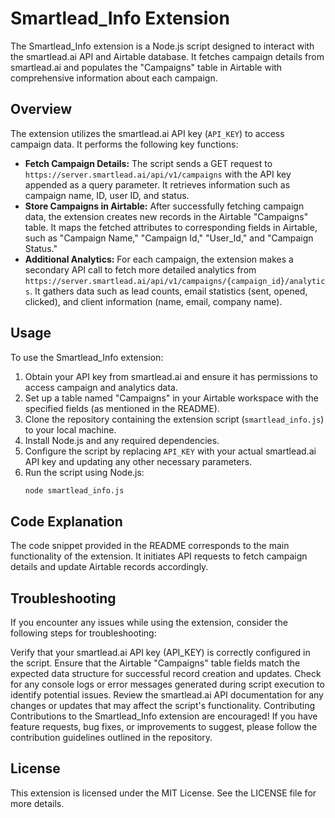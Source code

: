 # Smartlead_Info Extension

The Smartlead_Info extension is a Node.js script designed to interact with the smartlead.ai API and Airtable database. It fetches campaign details from smartlead.ai and populates the "Campaigns" table in Airtable with comprehensive information about each campaign.

## Overview

The extension utilizes the smartlead.ai API key (`API_KEY`) to access campaign data. It performs the following key functions:

- **Fetch Campaign Details:** The script sends a GET request to `https://server.smartlead.ai/api/v1/campaigns` with the API key appended as a query parameter. It retrieves information such as campaign name, ID, user ID, and status.
- **Store Campaigns in Airtable:** After successfully fetching campaign data, the extension creates new records in the Airtable "Campaigns" table. It maps the fetched attributes to corresponding fields in Airtable, such as "Campaign Name," "Campaign Id," "User_Id," and "Campaign Status."
- **Additional Analytics:** For each campaign, the extension makes a secondary API call to fetch more detailed analytics from `https://server.smartlead.ai/api/v1/campaigns/{campaign_id}/analytics`. It gathers data such as lead counts, email statistics (sent, opened, clicked), and client information (name, email, company name).

## Usage

To use the Smartlead_Info extension:

1. Obtain your API key from smartlead.ai and ensure it has permissions to access campaign and analytics data.
2. Set up a table named "Campaigns" in your Airtable workspace with the specified fields (as mentioned in the README).
3. Clone the repository containing the extension script (`smartlead_info.js`) to your local machine.
4. Install Node.js and any required dependencies.
5. Configure the script by replacing `API_KEY` with your actual smartlead.ai API key and updating any other necessary parameters.
6. Run the script using Node.js:
   ```bash
   node smartlead_info.js
## Code Explanation
The code snippet provided in the README corresponds to the main functionality of the extension. It initiates API requests to fetch campaign details and update Airtable records accordingly.

## Troubleshooting
If you encounter any issues while using the extension, consider the following steps for troubleshooting:

Verify that your smartlead.ai API key (API_KEY) is correctly configured in the script.
Ensure that the Airtable "Campaigns" table fields match the expected data structure for successful record creation and updates.
Check for any console logs or error messages generated during script execution to identify potential issues.
Review the smartlead.ai API documentation for any changes or updates that may affect the script's functionality.
Contributing
Contributions to the Smartlead_Info extension are encouraged! If you have feature requests, bug fixes, or improvements to suggest, please follow the contribution guidelines outlined in the repository.

## License
This extension is licensed under the MIT License. See the LICENSE file for more details.
